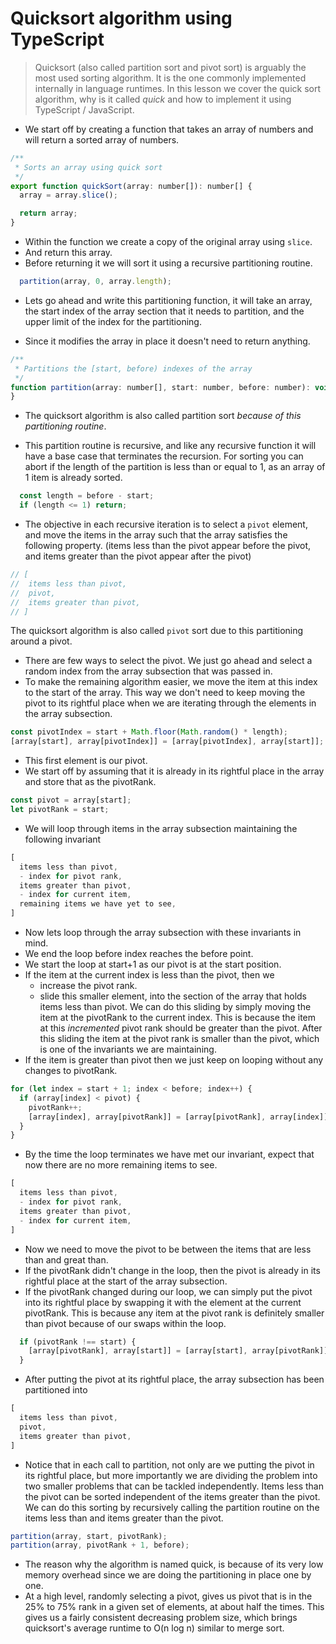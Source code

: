 # Quicksort algorithm using TypeScript
> Quicksort (also called partition sort and pivot sort) is arguably the most used sorting algorithm. It is the one commonly implemented internally in language runtimes. In this lesson we cover the quick sort algorithm, why is it called *quick* and how to implement it using TypeScript / JavaScript.

* We start off by creating a function that takes an array of numbers and will return a sorted array of numbers.

```js
/**
 * Sorts an array using quick sort
 */
export function quickSort(array: number[]): number[] {
  array = array.slice();

  return array;
}
```
* Within the function we create a copy of the original array using `slice`.
* And return this array.
* Before returning it we will sort it using a recursive partitioning routine.

```js
  partition(array, 0, array.length);
```

* Lets go ahead and write this partitioning function, it will take an array, the start index of the array section that it needs to partition, and the upper limit of the index for the partitioning.

* Since it modifies the array in place it doesn't need to return anything.

```js
/**
 * Partitions the [start, before) indexes of the array
 */
function partition(array: number[], start: number, before: number): void {
}
```
* The quicksort algorithm is also called partition sort *because of this partitioning routine*.

* This partition routine is recursive, and like any recursive function it will have a base case that terminates the recursion. For sorting you can abort if the length of the partition is less than or equal to 1, as an array of 1 item is already sorted.

```js
  const length = before - start;
  if (length <= 1) return;
```

* The objective in each recursive iteration is to select a `pivot` element, and move the items in the array such that the array satisfies the following property. (items less than the pivot appear before the pivot, and items greater than the pivot appear after the pivot)
```js
// [
//  items less than pivot,
//  pivot,
//  items greater than pivot,
// ]
```
The quicksort algorithm is also called `pivot` sort due to this partitioning around a pivot.

* There are few ways to select the pivot. We just go ahead and select a random index from the array subsection that was passed in.
* To make the remaining algorithm easier, we move the item at this index to the start of the array. This way we don't need to keep moving the pivot to its rightful place when we are iterating through the elements in the array subsection.
```js
const pivotIndex = start + Math.floor(Math.random() * length);
[array[start], array[pivotIndex]] = [array[pivotIndex], array[start]];
```

* This first element is our pivot.
* We start off by assuming that it is already in its rightful place in the array and store that as the pivotRank.
```js
const pivot = array[start];
let pivotRank = start;
```

* We will loop through items in the array subsection maintaining the following invariant
```js
[
  items less than pivot,
  - index for pivot rank,
  items greater than pivot,
  - index for current item,
  remaining items we have yet to see,
]
```

* Now lets loop through the array subsection with these invariants in mind.
* We end the loop before index reaches the before point.
* We start the loop at start+1 as our pivot is at the start position.
* If the item at the current index is less than the pivot, then we
  - increase the pivot rank.
  - slide this smaller element, into the section of the array that holds items less than pivot. We can do this sliding by simply moving the item at the pivotRank to the current index. This is because the item at this *incremented* pivot rank should be greater than the pivot.
  After this sliding the item at the pivot rank is smaller than the pivot, which is one of the invariants we are maintaining.
* If the item is greater than pivot then we just keep on looping without any changes to pivotRank.
```js
for (let index = start + 1; index < before; index++) {
  if (array[index] < pivot) {
    pivotRank++;
    [array[index], array[pivotRank]] = [array[pivotRank], array[index]];
  }
}
```
* By the time the loop terminates we have met our invariant, expect that now there are no more remaining items to see.

```js
[
  items less than pivot,
  - index for pivot rank,
  items greater than pivot,
  - index for current item,
]
```
* Now we need to move the pivot to be between the items that are less than and great than.
* If the pivotRank didn't change in the loop, then the pivot is already in its rightful place at the start of the array subsection.
* If the pivotRank changed during our loop, we can simply put the pivot into its rightful place by swapping it with the element at the current pivotRank. This is because any item at the pivot rank is definitely smaller than pivot because of our swaps within the loop.
```js
  if (pivotRank !== start) {
    [array[pivotRank], array[start]] = [array[start], array[pivotRank]];
  }
```
* After putting the pivot at its rightful place, the array subsection has been partitioned into
```js
[
  items less than pivot,
  pivot,
  items greater than pivot,
]
```
* Notice that in each call to partition, not only are we putting the pivot in its rightful place, but more importantly we are dividing the problem into two smaller problems that can be tackled independently. Items less than the pivot can be sorted independent of the items greater than the pivot. We can do this sorting by recursively calling the partition routine on the items less than and items greater than the pivot.
```js
partition(array, start, pivotRank);
partition(array, pivotRank + 1, before);
```

* The reason why the algorithm is named quick, is because of its very low memory overhead since we are doing the partitioning in place one by one.
* At a high level, randomly selecting a pivot, gives us pivot that is in the 25% to 75% rank in a given set of elements, at about half the times. This gives us a fairly consistent decreasing problem size, which brings quicksort's average runtime to O(n log n) similar to merge sort.
